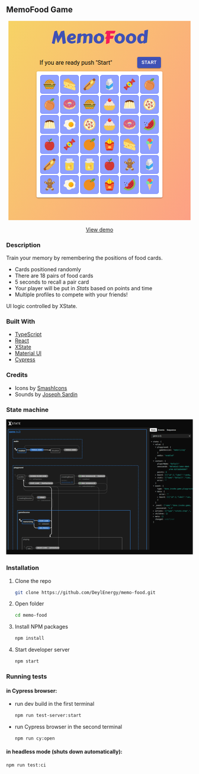 ## MemoFood Game

<p align="center">
  <img width="492" height="537" src="assets/app_screenshot.png" >
</p>

<p align="center">
  <a href="https://deylenergy.github.io/memo-food/" target="_blank">View demo</a>
</p>

### Description

Train your memory by remembering the positions of food cards.

- Cards positioned randomly
- There are 18 pairs of food cards
- 5 seconds to recall a pair card
- Your player will be put in _Stats_ based on points and time
- Multiple profiles to compete with your friends!

UI logic controlled by XState.

### Built With

- [TypeScript](https://www.typescriptlang.org/)
- [React](https://reactjs.org/)
- [XState](https://xstate.js.org/)
- [Material UI](https://material-ui.com/)
- [Cypress](https://cypress.io/)

### Credits

- Icons by [SmashIcons](https://smashicons.com/)
- Sounds by [Joseph Sardin](https://bigsoundbank.com/)

### State machine

[![GameMachine][game_machine]]()

### Installation

1. Clone the repo
   ```sh
   git clone https://github.com/DeylEnergy/memo-food.git
   ```
2. Open folder
   ```sh
   cd memo-food
   ```
3. Install NPM packages
   ```sh
   npm install
   ```
4. Start developer server
   ```sh
   npm start
   ```

### Running tests

#### in Cypress browser:

- run dev build in the first terminal
  ```sh
  npm run test-server:start
  ```
- run Cypress browser in the second terminal
  ```sh
  npm run cy:open
  ```

#### in headless mode (shuts down automatically):

```sh
npm run test:ci
```

[game_machine]: assets/game_machine.png
